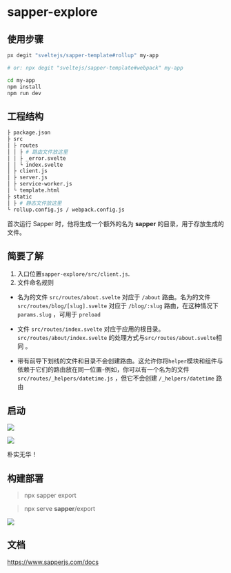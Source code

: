 # sapper-explore

## 使用步骤

```bash
px degit "sveltejs/sapper-template#rollup" my-app

# or: npx degit "sveltejs/sapper-template#webpack" my-app

cd my-app
npm install
npm run dev
```

## 工程结构

```bash
├ package.json
├ src
│ ├ routes
│ │ ├ # 路由文件放这里
│ │ ├ _error.svelte
│ │ └ index.svelte
│ ├ client.js
│ ├ server.js
│ ├ service-worker.js
│ └ template.html
├ static
│ ├ # 静态文件放这里
└ rollup.config.js / webpack.config.js

```

首次运行 Sapper 时，他将生成一个额外的名为 __sapper__ 的目录，用于存放生成的文件。

## 简要了解

1. 入口位置`sapper-explore/src/client.js`.
2. 文件命名规则

- 名为的文件 `src/routes/about.svelte` 对应于 `/about` 路由。名为的文件 `src/routes/blog/[slug].svelte` 对应于 `/blog/:slug` 路由，在这种情况下 `params.slug` ，可用于 `preload`

- 文件 `src/routes/index.svelte` 对应于应用的根目录。`src/routes/about/index.svelte` 的处理方式与`src/routes/about.svelte`相同  。

- 带有前导下划线的文件和目录不会创建路由。这允许你将`helper`模块和组件与依赖于它们的路由放在同一位置-例如，你可以有一个名为的文件 `src/routes/_helpers/datetime.js` ，但它不会创建 `/_helpers/datetime` 路由

## 启动

![](https://p.ipic.vip/y0imyz.png)

![](https://p.ipic.vip/uvnm08.png)

朴实无华！

## 构建部署

> npx sapper export

> npx serve __sapper__/export

![](https://p.ipic.vip/z23yax.png)

## 文档

<https://www.sapperjs.com/docs>
